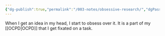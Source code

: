 ```yaml
---
{"dg-publish":true,"permalink":"/003-notes/obsessive-research/","dgPassFrontmatter":true,"noteIcon":""}
---
```



When I get an idea in my head, I start to obsess over it. It is a part of my [[OCPD\|OCPD]] that I get fixated on a task. 